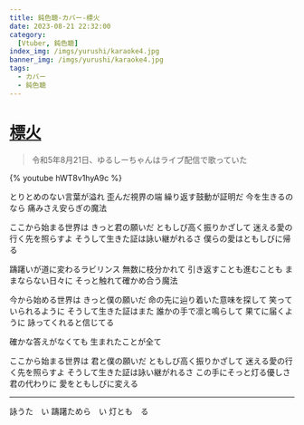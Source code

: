 ```yaml
---
title: 鈍色聴-カバー-標火
date: 2023-08-21 22:32:00
category:
  [Vtuber, 鈍色聴]
index_img: /imgs/yurushi/karaoke4.jpg
banner_img: /imgs/yurushi/karaoke4.jpg
tags:
  - カバー
  - 鈍色聴
---
```


<script src='/js/diy/resize-ifram.js'></script>

# [標火](https://www.youtube.com/watch?v=hWT8v1hyA9c)

> 令和5年8月21日、ゆるしーちゃんはライブ配信で歌っていた

{% youtube hWT8v1hyA9c %}

とりとめのない言葉が溢れ
歪んだ視界の端
繰り返す鼓動が証明だ
今を生きるのなら
痛みさえ安らぎの魔法

ここから始まる世界は
きっと君の願いだ
ともしび高く振りかざして
迷える愛の行く先を照らすよ
そうして生きた証は詠い継がれるさ
僕らの愛はともしびに帰る

躊躇いが道に変わるラビリンス
無数に枝分かれて
引き返すことも進むことも
ままならない日々に
そっと触れて確かめ合う魔法

今から始める世界は
きっと僕の願いだ
命の先に辿り着いた意味を探して
笑っていられるように
そうして生きた証はまた
誰かの手で凛と鳴らして
果てに届くように
詠ってくれると信じてる

確かな答えがなくても
生まれたことが全て

ここから始まる世界は
君と僕の願いだ
ともしび高く振りかざして
迷える愛の行く先を照らすよ
そうして生きた証は詠い継がれるさ
この手にそっと灯る優しさ
君の代わりに
愛をともしびに変える

- - -

詠うた　い
躊躇ためら　い
灯とも　る
